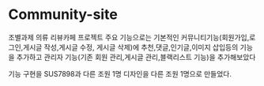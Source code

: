 # Community-site

조별과제 의류 리뷰카페 프로젝트
주요 기능으로는 기본적인 커뮤니티기능(회원가입,로그인,게시글 작성,게시글 수정, 게시글 삭제)에 추천,댓글,인기글,이미지 삽입등의 기능을 추가하고
관리자 기능(기존 회원 관리,게시글 관리,블랙리스트 기능)을 추가해보았다

기능 구현을 SUS7898과 다른 조원 1명
디자인을 다른 조원 1명으로 만들었다.

